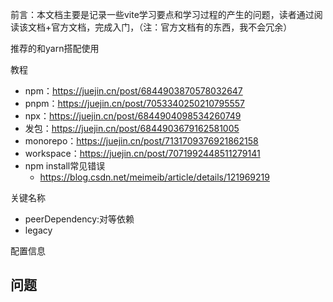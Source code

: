 前言：本文档主要是记录一些vite学习要点和学习过程的产生的问题，读者通过阅读该文档+官方文档，完成入门，（注：官方文档有的东西，我不会冗余）

推荐的和yarn搭配使用

教程

- npm：https://juejin.cn/post/6844903870578032647
- pnpm：https://juejin.cn/post/7053340250210795557
- npx：https://juejin.cn/post/6844904098534260749
- 发包：https://juejin.cn/post/6844903679162581005
- monorepo：https://juejin.cn/post/7131709376921862158
- workspace：https://juejin.cn/post/7071992448511279141
- npm install常见错误
  - https://blog.csdn.net/meimeib/article/details/121969219


关键名称

- peerDependency:对等依赖
- legacy

配置信息



## 问题



